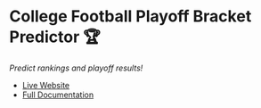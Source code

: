 # College Football Playoff Bracket Predictor 🏆
_Predict rankings and playoff results!_
- [Live Website](https://cfpbracket.peytonjpope.com)
- [Full Documentation](https://peytonjpope.com/projects/cfpbracket)
